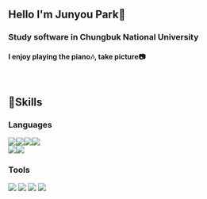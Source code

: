 ## Hello I'm Junyou Park🙌
### Study software in Chungbuk National University
#### I enjoy playing the piano🎶, take picture📷
<br/>

## 🔎Skills

### Languages
<img src="https://img.shields.io/badge/JavaScript-F7DF1E?style=flat-square&logo=JavaScript&logoColor=white"/><img src="https://img.shields.io/badge/React JS-61DAFB?style=flat-square&logo=React&logoColor=white"/><img src="https://img.shields.io/badge/C, C++-A8B9CC?style=flat-square&logo=C&logoColor=white"/><img src="https://img.shields.io/badge/Python-3776AB?style=flat-square&logo=Python&logoColor=white"/>
<br>
<img src="https://img.shields.io/badge/HTML5-E34F26?style=flat-square&logo=HTML5&logoColor=white"/><img src="https://img.shields.io/badge/CSS-1572B6?style=flat-square&logo=CSS3&logoColor=white"/>

### Tools
<img src="https://img.shields.io/badge/Git-F05032?style=flat-square&logo=Git&logoColor=white"/>
<img src="https://img.shields.io/badge/Firebase-FFCA28?style=flat-square&logo=Git&logoColor=white"/>
<img src="https://img.shields.io/badge/Flask-000000?style=flat-square&logo=Flask&logoColor=white"/>
<img src="https://img.shields.io/badge/Selenium-43B02A?style=flat-square&logo=Selenium&logoColor=white"/>
